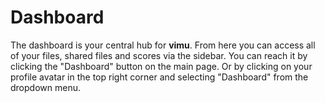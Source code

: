 # Dashboard

<framed-gif path="/imgs/dashboard.png"></framed-gif>

The dashboard is your central hub for **vimu**. From here you can access all of your <nuxt-link to="/docs/dashboard/files">files</nuxt-link>, <nuxt-link to="/docs/dashboard/shared">shared files</nuxt-link> and <nuxt-link to="/docs/dashboard/scores">scores</nuxt-link> via the sidebar. You can reach it by clicking the "Dashboard" button on the main page. Or by clicking on your profile avatar in the top right corner and selecting "Dashboard" from the dropdown menu.